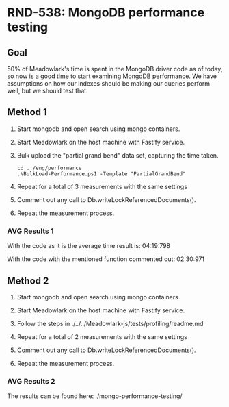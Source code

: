 # RND-538: MongoDB performance testing

## Goal

50% of Meadowlark's time is spent in the MongoDB driver code as of today, so now
is a good time to start examining MongoDB performance. We have assumptions on how
our indexes should be making our queries perform well, but we should test that.

## Method 1

1. Start mongodb and open search using mongo containers.

2. Start Meadowlark on the host machine with Fastify service.

3. Bulk upload the "partial grand bend" data set, capturing the time taken.

   ```pwsh
   cd ../eng/performance
   .\BulkLoad-Performance.ps1 -Template "PartialGrandBend"
   ```

4. Repeat for a total of 3 measurements with the same settings

5. Comment out any call to Db.writeLockReferencedDocuments().

6. Repeat the measurement process.

### AVG Results 1

With the code as it is the average time result is: 04:19:798

With the code with the mentioned function commented out: 02:30:971

## Method 2

1. Start mongodb and open search using mongo containers.

2. Start Meadowlark on the host machine with Fastify service.

3. Follow the steps in ./../../Meadowlark-js/tests/profiling/readme.md

4. Repeat for a total of 2 measurements with the same settings

5. Comment out any call to Db.writeLockReferencedDocuments().

6. Repeat the measurement process.

### AVG Results 2

The results can be found here: ./mongo-performance-testing/
